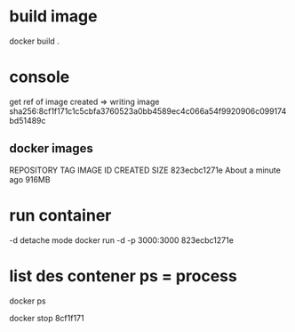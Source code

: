 # build image
docker build .

# console 
get ref of image created 
=> writing image sha256:8cf1f171c1c5cbfa3760523a0bb4589ec4c066a54f9920906c099174bd51489c

## docker  images
REPOSITORY   TAG       IMAGE ID       CREATED              SIZE
<none>       <none>    823ecbc1271e   About a minute ago   916MB

# run container 
-d detache mode 
docker run -d -p 3000:3000 823ecbc1271e 

# list des contener   ps = process
docker ps 

docker stop 8cf1f171
